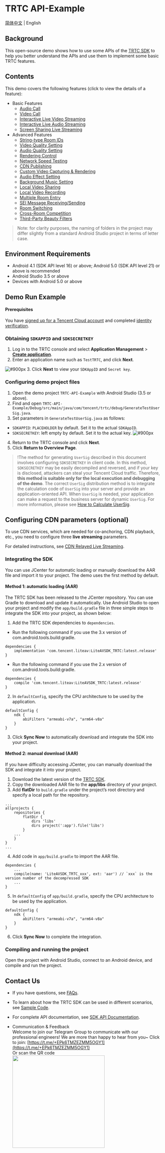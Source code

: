 # TRTC API-Example 
[简体中文](README-zh_CN.md) | English

## Background
This open-source demo shows how to use some APIs of the [TRTC SDK](https://www.tencentcloud.com/document/product/647/34615) to help you better understand the APIs and use them to implement some basic TRTC features. 

## Contents
This demo covers the following features (click to view the details of a feature):

- Basic Features
  - [Audio Call](./Basic/AudioCall)
  - [Video Call](./Basic/VideoCall)
  - [Interactive Live Video Streaming](./Basic/Live)
  - [Interactive Live Audio Streaming](./Basic/VoiceChatRoom)
  - [Screen Sharing Live Streaming](./Basic/ScreenShare)
- Advanced Features
  - [String-type Room IDs](./Advanced/StringRoomId)
  - [Video Quality Setting](./Advanced/SetVideoQuality)
  - [Audio Quality Setting](./Advanced/SetAudioQuality)
  - [Rendering Control](./Advanced/SetRenderParams)
  - [Network Speed Testing](./Advanced/SpeedTest)
  - [CDN Publishing](./Advanced/PushCDN)
  - [Custom Video Capturing & Rendering](./Advanced/CustomCamera)
  - [Audio Effect Setting](./Advanced/SetAudioEffect)
  - [Background Music Setting](./Advanced/SetBackgroundMusic)
  - [Local Video Sharing](./Advanced/LocalVideoShare)
  - [Local Video Recording](./Advanced/LocalRecord)
  - [Multiple Room Entry](./Advanced/JoinMultipleRoom)
  - [SEI Message Receiving/Sending](./Advanced/SEIMessage)
  - [Room Switching](./Advanced/SwitchRoom)
  - [Cross-Room Competition](./Advanced/RoomPk)
  - [Third-Party Beauty Filters](./Advanced/ThirdBeauty)
  
>  Note: for clarity purposes, the naming of folders in the project may differ slightly from a standard Android Studio project in terms of letter case. 


## Environment Requirements
- Android 4.1 (SDK API level 16) or above; Android 5.0 (SDK API level 21) or above is recommended
- Android Studio 3.5 or above
- Devices with Android 5.0 or above
 

## Demo Run Example

#### Prerequisites
You have [signed up for a Tencent Cloud account](https://intl.cloud.tencent.com/document/product/378/17985) and completed [identity verification](https://intl.cloud.tencent.com/document/product/378/3629).


### Obtaining `SDKAPPID` and `SDKSECRETKEY`
1. Log in to the TRTC console and select **Application Management** > **[Create application](https://console.tencentcloud.com/trtc/app/create)**.
2. Enter an application name such as `TestTRTC`, and click **Next**.

![ #900px](https://qcloudimg.tencent-cloud.cn/raw/51c73a617e69a76ed26e6f74b0071ec9.png)
3. Click **Next** to view your `SDKAppID` and `Secret key`.


### Configuring demo project files
1. Open the demo project `TRTC-API-Example` with Android Studio (3.5 or above).
2. Find and open `TRTC-API-Example/Debug/src/main/java/com/tencent/trtc/debug/GenerateTestUserSig.java`.
3. Set parameters in `GenerateTestUserSig.java` as follows:
  - `SDKAPPID`: `PLACEHOLDER` by default. Set it to the actual `SDKAppID`.
  - `SDKSECRETKEY`: left empty by default. Set it to the actual key.
 ![ #900px](https://qcloudimg.tencent-cloud.cn/raw/429ae90ac533b37c0036bebdc38d0488/TRTC-create-application-sdkAppId.png)

4. Return to the TRTC console and click **Next**.
5. Click **Return to Overview Page**.

>!The method for generating `UserSig` described in this document involves configuring `SDKSECRETKEY` in client code. In this method, `SDKSECRETKEY` may be easily decompiled and reversed, and if your key is disclosed, attackers can steal your Tencent Cloud traffic. Therefore, **this method is suitable only for the local execution and debugging of the demo**.
>The correct `UserSig` distribution method is to integrate the calculation code of `UserSig` into your server and provide an application-oriented API. When `UserSig` is needed, your application can make a request to the business server for dynamic `UserSig`. For more information, please see [How to Calculate UserSig](https://www.tencentcloud.com/document/product/647/35166).

## Configuring CDN parameters (optional)
To use CDN services, which are needed for co-anchoring, CDN playback, etc., you need to configure three **live streaming** parameters.

For detailed instructions, see [CDN Relayed Live Streaming](https://www.tencentcloud.com/document/product/647/47858).

### Integrating the SDK
You can use JCenter for automatic loading or manually download the AAR file and import it to your project. The demo uses the first method by default.


#### Method 1: automatic loading (AAR)
The TRTC SDK has been released to the JCenter repository. You can use Gradle to download and update it automatically.
Use Android Studio to open your project and modify the `app/build.gradle` file in three simple steps to integrate the SDK into your project, as shown below:

1. Add the TRTC SDK dependencies to `dependencies`.
 - Run the following command if you use the 3.x version of com.android.tools.build:gradle.
```
dependencies {
    implementation 'com.tencent.liteav:LiteAVSDK_TRTC:latest.release'
}
```
 - Run the following command if you use the 2.x version of com.android.tools.build:gradle.
```
dependencies {
    compile 'com.tencent.liteav:LiteAVSDK_TRTC:latest.release'
}
```
2. In `defaultConfig`, specify the CPU architecture to be used by the application.
```
defaultConfig {
    ndk {
        abiFilters "armeabi-v7a", "arm64-v8a"
    }
}
```
3. Click **Sync Now** to automatically download and integrate the SDK into your project.


#### Method 2: manual download (AAR)
If you have difficulty accessing JCenter, you can manually download the SDK and integrate it into your project.

1. Download the latest version of the [TRTC SDK](https://liteav.sdk.qcloud.com/download/latest/en/TXLiteAVSDK_TRTC_Android_en_latest.zip).
2. Copy the downloaded AAR file to the **app/libs** directory of your project.
3. Add **flatDir** to `build.gradle` under the project’s root directory and specify a local path for the repository.
```
...
allprojects {
    repositories {
        flatDir {
            dirs 'libs'
            dirs project(':app').file('libs')
        }
    ...
    }
}
...
```

4. Add code in `app/build.gradle` to import the AAR file.
```
dependencies {
    ...
    compile(name: 'LiteAVSDK_TRTC_xxx', ext: 'aar') // `xxx` is the version number of the decompressed SDK
    ...
}
```

5. In `defaultConfig` of `app/build.gradle`, specify the CPU architecture to be used by the application.
```
defaultConfig {
    ndk {
        abiFilters "armeabi-v7a", "arm64-v8a"
    }
}
```
6. Click **Sync Now** to complete the integration. 


### Compiling and running the project
Open the project with Android Studio, connect to an Android device, and compile and run the project.

## Contact Us
- If you have questions, see [FAQs](https://www.tencentcloud.com/document/product/647/36057).

- To learn about how the TRTC SDK can be used in different scenarios, see [Sample Code](https://www.tencentcloud.com/document/product/647/42963).

- For complete API documentation, see [SDK API Documentation](https://www.tencentcloud.com/document/product/647/35125).

- Communication & Feedback   
Welcome to join our Telegram Group to communicate with our professional engineers! We are more than happy to hear from you~
Click to join: [https://t.me/+EPk6TMZEZMM5OGY1](https://t.me/+EPk6TMZEZMM5OGY1)   
Or scan the QR code   
  <img src="https://qcloudimg.tencent-cloud.cn/raw/79cbfd13877704ff6e17f30de09002dd.jpg" width="300px">    